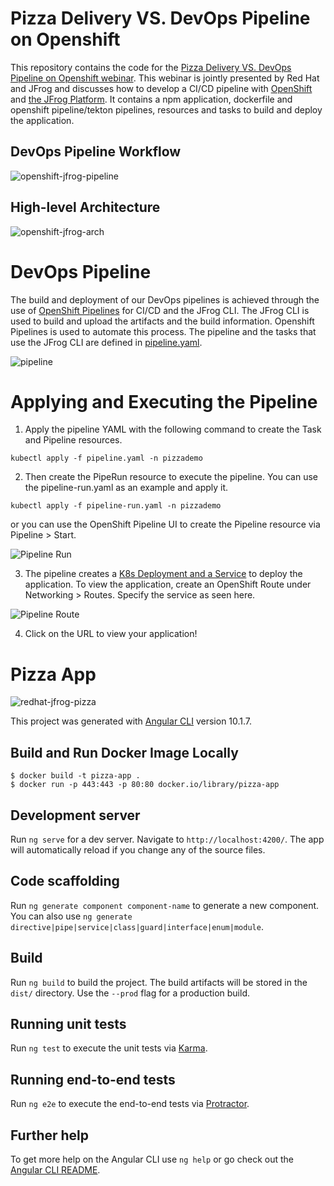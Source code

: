 # Pizza Delivery VS. DevOps Pipeline on Openshift

This repository contains the code for the [Pizza Delivery VS. DevOps Pipeline on Openshift webinar](https://leap.jfrog.com/WN-2021-01-Pizza-Delivery-Devops-Pipelines-on-Openshift-US-LP.html). This webinar is jointly presented by Red Hat and JFrog and discusses how to develop a CI/CD pipeline with [OpenShift](https://www.openshift.com/) and [the JFrog Platform](https://jfrog.com/platform/). It contains a npm application, dockerfile and openshift pipeline/tekton pipelines, resources and tasks to build and deploy the application.

## DevOps Pipeline Workflow
![openshift-jfrog-pipeline](https://user-images.githubusercontent.com/6440106/104625814-0700e580-564a-11eb-94af-7e37d6d9b279.png)

## High-level Architecture
![openshift-jfrog-arch](https://user-images.githubusercontent.com/6440106/104613433-137e4180-563c-11eb-8714-2ff424785c8e.png)

# DevOps Pipeline

The build and deployment of our DevOps pipelines is achieved through the use of [OpenShift Pipelines](https://www.openshift.com/learn/topics/pipelines) for CI/CD and the JFrog CLI. The JFrog CLI is used to build and upload the artifacts and the build information. Openshift Pipelines is used to automate this process. The pipeline and the tasks that use the JFrog CLI are defined in [pipeline.yaml](./pipeline.yaml). 

![pipeline](https://user-images.githubusercontent.com/6440106/104619542-d79aaa80-5642-11eb-8e18-eb1ffe03e109.png)

# Applying and Executing the Pipeline

1. Apply the pipeline YAML with the following command to create the Task and Pipeline resources.

```
kubectl apply -f pipeline.yaml -n pizzademo
```

2. Then create the PipeRun resource to execute the pipeline. You can use the pipeline-run.yaml as an example and apply it.

```
kubectl apply -f pipeline-run.yaml -n pizzademo
```

or you can use the OpenShift Pipeline UI to create the Pipeline resource via Pipeline > Start.

![Pipeline Run](https://user-images.githubusercontent.com/6440106/105402807-b9055800-5bdc-11eb-93b1-36d77d61b302.png)

3. The pipeline creates a [K8s Deployment and a Service](./deployment.yaml) to deploy the application. To view the application, create an OpenShift Route under Networking > Routes. Specify the service as seen here.

![Pipeline Route](https://user-images.githubusercontent.com/6440106/105403178-3fba3500-5bdd-11eb-95a7-2429578f1fd8.png)

4. Click on the URL to view your application!

# Pizza App

![redhat-jfrog-pizza](https://user-images.githubusercontent.com/6440106/104613274-efbafb80-563b-11eb-972b-5b5db7ec2b75.png)

This project was generated with [Angular CLI](https://github.com/angular/angular-cli) version 10.1.7.

## Build and Run Docker Image Locally

```
$ docker build -t pizza-app . 
$ docker run -p 443:443 -p 80:80 docker.io/library/pizza-app
```

## Development server

Run `ng serve` for a dev server. Navigate to `http://localhost:4200/`. The app will automatically reload if you change any of the source files.

## Code scaffolding

Run `ng generate component component-name` to generate a new component. You can also use `ng generate directive|pipe|service|class|guard|interface|enum|module`.

## Build

Run `ng build` to build the project. The build artifacts will be stored in the `dist/` directory. Use the `--prod` flag for a production build.

## Running unit tests

Run `ng test` to execute the unit tests via [Karma](https://karma-runner.github.io).

## Running end-to-end tests

Run `ng e2e` to execute the end-to-end tests via [Protractor](http://www.protractortest.org/).

## Further help

To get more help on the Angular CLI use `ng help` or go check out the [Angular CLI README](https://github.com/angular/angular-cli/blob/master/README.md).
